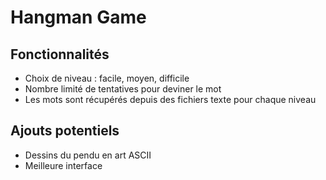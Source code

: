 # Hangman Game

## Fonctionnalités

- Choix de niveau : facile, moyen, difficile
- Nombre limité de tentatives pour deviner le mot
- Les mots sont récupérés depuis des fichiers texte pour chaque niveau

## Ajouts potentiels

- Dessins du pendu en art ASCII
- Meilleure interface

